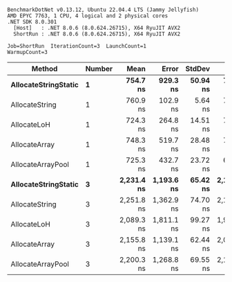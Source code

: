 ```

BenchmarkDotNet v0.13.12, Ubuntu 22.04.4 LTS (Jammy Jellyfish)
AMD EPYC 7763, 1 CPU, 4 logical and 2 physical cores
.NET SDK 8.0.301
  [Host]   : .NET 8.0.6 (8.0.624.26715), X64 RyuJIT AVX2
  ShortRun : .NET 8.0.6 (8.0.624.26715), X64 RyuJIT AVX2

Job=ShortRun  IterationCount=3  LaunchCount=1  
WarmupCount=3  

```
| Method               | Number | Mean       | Error      | StdDev   | Min        | Max        | Gen0   | Gen1   | Allocated |
|--------------------- |------- |-----------:|-----------:|---------:|-----------:|-----------:|-------:|-------:|----------:|
| **AllocateStringStatic** | **1**      |   **754.7 ns** |   **929.3 ns** | **50.94 ns** |   **716.7 ns** |   **812.6 ns** | **0.0124** | **0.0114** |   **1.02 KB** |
| AllocateString       | 1      |   760.9 ns |   102.9 ns |  5.64 ns |   754.6 ns |   765.4 ns | 0.0124 | 0.0114 |   1.02 KB |
| AllocateLoH          | 1      |   724.3 ns |   264.8 ns | 14.51 ns |   708.6 ns |   737.4 ns | 0.0124 | 0.0114 |   1.02 KB |
| AllocateArray        | 1      |   748.3 ns |   519.7 ns | 28.48 ns |   731.0 ns |   781.2 ns | 0.0124 | 0.0114 |   1.02 KB |
| AllocateArrayPool    | 1      |   725.3 ns |   432.7 ns | 23.72 ns |   698.1 ns |   741.2 ns | 0.0124 | 0.0114 |   1.02 KB |
| **AllocateStringStatic** | **3**      | **2,231.4 ns** | **1,193.6 ns** | **65.42 ns** | **2,175.9 ns** | **2,303.5 ns** | **0.0343** | **0.0305** |   **3.07 KB** |
| AllocateString       | 3      | 2,251.8 ns | 1,362.9 ns | 74.70 ns | 2,182.3 ns | 2,330.8 ns | 0.0343 | 0.0305 |   3.07 KB |
| AllocateLoH          | 3      | 2,089.3 ns | 1,811.1 ns | 99.27 ns | 1,997.1 ns | 2,194.4 ns | 0.0343 | 0.0305 |   3.07 KB |
| AllocateArray        | 3      | 2,155.8 ns | 1,139.1 ns | 62.44 ns | 2,084.2 ns | 2,198.4 ns | 0.0343 | 0.0305 |   3.07 KB |
| AllocateArrayPool    | 3      | 2,200.3 ns | 1,268.8 ns | 69.55 ns | 2,120.8 ns | 2,249.8 ns | 0.0343 | 0.0305 |   3.07 KB |
